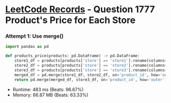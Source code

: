 # [LeetCode Records](../../README.md) - Question 1777 Product's Price for Each Store

### Attempt 1: Use merge()
```py
import pandas as pd

def products_price(products: pd.DataFrame) -> pd.DataFrame:
    store1_df = products[products['store'] == 'store1'].rename(columns={'price': 'store1'})[['product_id', 'store1']]
    store2_df = products[products['store'] == 'store2'].rename(columns={'price': 'store2'})[['product_id', 'store2']]
    store3_df = products[products['store'] == 'store3'].rename(columns={'price': 'store3'})[['product_id', 'store3']]
    merged_df = pd.merge(store1_df, store2_df, on='product_id', how='outer')
    return pd.merge(merged_df, store3_df, on='product_id', how='outer')
```
- Runtime: 483 ms (Beats: 96.67%)
- Memory: 66.87 MB (Beats: 63.33%)

<br>
